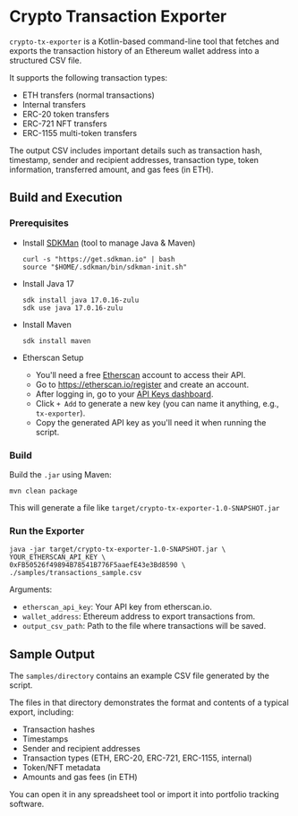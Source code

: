 # Crypto Transaction Exporter

`crypto-tx-exporter` is a Kotlin-based command-line tool that fetches and exports the transaction history of an Ethereum
wallet address into a structured CSV file.

It supports the following transaction types:

* ETH transfers (normal transactions)
* Internal transfers
* ERC-20 token transfers
* ERC-721 NFT transfers
* ERC-1155 multi-token transfers

The output CSV includes important details such as transaction hash, timestamp, sender and recipient addresses,
transaction type, token information, transferred amount, and gas fees (in ETH).

## Build and Execution

### Prerequisites

* Install [SDKMan](https://sdkman.io) (tool to manage Java & Maven)
  ```shell
  curl -s "https://get.sdkman.io" | bash
  source "$HOME/.sdkman/bin/sdkman-init.sh"
   ```

* Install Java 17
  ```shell
  sdk install java 17.0.16-zulu
  sdk use java 17.0.16-zulu
   ```

* Install Maven
  ```shell
  sdk install maven
  ```

* Etherscan Setup
  * You'll need a free [Etherscan](https://etherscan.io/) account to access their API.
  * Go to https://etherscan.io/register and create an account.
  * After logging in, go to your [API Keys dashboard](https://etherscan.io/myapikey).
  * Click `+ Add` to generate a new key (you can name it anything, e.g., `tx-exporter`).
  * Copy the generated API key as you'll need it when running the script.

### Build

Build the `.jar` using Maven:
```shell
mvn clean package
```

This will generate a file like `target/crypto-tx-exporter-1.0-SNAPSHOT.jar`

### Run the Exporter

```shell
java -jar target/crypto-tx-exporter-1.0-SNAPSHOT.jar \
YOUR_ETHERSCAN_API_KEY \
0xFB50526f49894B78541B776F5aaefE43e3Bd8590 \
./samples/transactions_sample.csv
```
Arguments:
* `etherscan_api_key`: Your API key from etherscan.io.
* `wallet_address`: Ethereum address to export transactions from.
* `output_csv_path`: Path to the file where transactions will be saved.

## Sample Output

The `samples/directory` contains an example CSV file generated by the script.

The files in that directory demonstrates the format and contents of a typical export, including:
* Transaction hashes
* Timestamps
* Sender and recipient addresses
* Transaction types (ETH, ERC-20, ERC-721, ERC-1155, internal)
* Token/NFT metadata
* Amounts and gas fees (in ETH)

You can open it in any spreadsheet tool or import it into portfolio tracking software.
